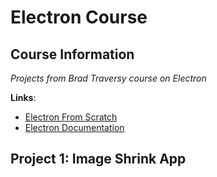 # Electron Course

## Course Information

_Projects from Brad Traversy course on Electron_

**Links**:

- [Electron From Scratch](https://www.udemy.com/course/electron-from-scratch)
- [Electron Documentation](https://www.electronjs.org/docs)

## Project 1: Image Shrink App
